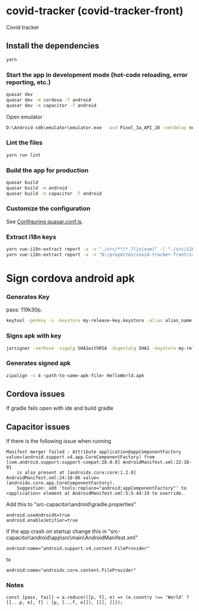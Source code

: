 # covid-tracker (covid-tracker-front)

Covid tracker

## Install the dependencies
```bash
yarn
```

### Start the app in development mode (hot-code reloading, error reporting, etc.)
```bash
quasar dev
quasar dev -m cordova -T android
quasar dev -m capacitor -T android
```

Open emulator
```bash
D:\Android-sdk\emulator\emulator.exe  -avd Pixel_3a_API_28 -netdelay none -netspeed full
```

### Lint the files
```bash
yarn run lint
```

### Build the app for production
```bash
quasar build
quasar build -m android
quasar build -m capacitor -T android
```

### Customize the configuration
See [Configuring quasar.conf.js](https://quasar.dev/quasar-cli/quasar-conf-js).


### Extract i18n keys

```bash
yarn vue-i18n-extract report -a -v "./src/**/*.?(js|vue)" -l "./src/i18n/*.?(js|json|yml|yaml)"
yarn vue-i18n-extract report -a -v "D:/proyectos/covid-tracker-front/src/**/*.?(js|vue)" -l "D:/proyectos/covid-tracker-front/src/i18n/*.?(js|json|yml|yaml)"
```

# Sign cordova android apk

### Generates Key 
pass: 119k30p.
```bash
keytool -genkey -v -keystore my-release-key.keystore -alias alias_name -keyalg RSA -keysize 2048 -validity 20000
```
###  Signs apk with key
```bash
jarsigner -verbose -sigalg SHA1withRSA -digestalg SHA1 -keystore my-release-key.keystore <path-to-unsigned-apk-file> alias_name
```
###  Generates signed apk
```bash
zipalign -v 4 <path-to-same-apk-file> HelloWorld.apk
```

## Cordova issues
If gradle fails open with ide and build gradle


## Capacitor issues
If there is the following issue when running
```
Manifest merger failed : Attribute application@appComponentFactory value=(android.support.v4.app.CoreComponentFactory) from [com.android.support:support-compat:28.0.0] AndroidManifest.xml:22:18-91
	is also present at [androidx.core:core:1.2.0] AndroidManifest.xml:24:18-86 value=(androidx.core.app.CoreComponentFactory).
	Suggestion: add 'tools:replace="android:appComponentFactory"' to <application> element at AndroidManifest.xml:5:5-44:19 to override.
```

Add this to "src-capacitor\android\gradle.properties"
```
android.useAndroidX=true
android.enableJetifier=true
```

If the app crash on startup change this in "src-capacitor\android\app\src\main\AndroidManifest.xml"
```
android:name="android.support.v4.content.FileProvider"
```
to
```
android:name="androidx.core.content.FileProvider"
```


### Notes

```
const [pass, fail] = a.reduce(([p, f], e) => (e.country !== 'World' ? [[...p, e], f] : [p, [...f, e]]), [[], []]);
```
